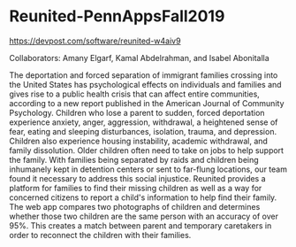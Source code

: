 # Reunited-PennAppsFall2019
https://devpost.com/software/reunited-w4aiv9

Collaborators:
Amany Elgarf,
Kamal Abdelrahman, and 
Isabel Abonitalla

The deportation and forced separation of immigrant families crossing into the United States has psychological effects on individuals and families and gives rise to a public health crisis that can affect entire communities, according to a new report published in the American Journal of Community Psychology. Children who lose a parent to sudden, forced deportation experience anxiety, anger, aggression, withdrawal, a heightened sense of fear, eating and sleeping disturbances, isolation, trauma, and depression. Children also experience housing instability, academic withdrawal, and family dissolution. Older children often need to take on jobs to help support the family. With families being separated by raids and children being inhumanely kept in detention centers or sent to far-flung locations, our team found it necessary to address this social injustice. Reunited provides a platform for families to find their missing children as well as a way for concerned citizens to report a child's information to help find their family. The web app compares two photographs of children and determines whether those two children are the same person with an accuracy of over 95%. This creates a match between parent and temporary caretakers in order to reconnect the children with their families.


